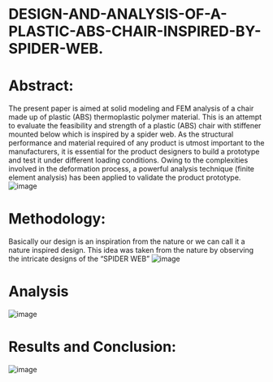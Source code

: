 # DESIGN-AND-ANALYSIS-OF-A-PLASTIC-ABS-CHAIR-INSPIRED-BY-SPIDER-WEB.
# Abstract:
The present paper is aimed at solid modeling and FEM analysis of a chair made 
up of plastic (ABS) thermoplastic polymer material. This is an attempt to 
evaluate the feasibility and strength of a plastic (ABS) chair with stiffener 
mounted below which is inspired by a spider web. As the structural 
performance and material required of any product is utmost important to the 
manufacturers, it is essential for the product designers to build a prototype and 
test it under different loading conditions. Owing to the complexities involved in 
the deformation process, a powerful analysis technique (finite element analysis) 
has been applied to validate the product prototype.
![image](https://user-images.githubusercontent.com/120801447/210050529-22e9d070-9eaf-4ee7-8404-3296f5513fda.png)
# Methodology: 
Basically our design is an inspiration from the nature or we can call it a nature 
inspired design. This idea was taken from the nature by observing the intricate 
designs of the “SPIDER WEB”
![image](https://user-images.githubusercontent.com/120801447/210050648-bd2005a5-67b6-457a-a35f-b202f6572cce.png)
# Analysis
![image](https://user-images.githubusercontent.com/120801447/210051476-bc70f874-4e6c-476c-9d3a-ce7dd1e9970e.png)

# Results and Conclusion:
![image](https://user-images.githubusercontent.com/120801447/210051311-04961f3a-a5f7-4c4e-bf45-1f815348e964.png)
